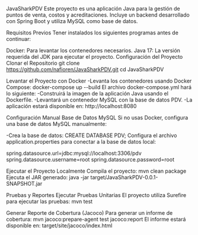 JavaSharkPDV Este proyecto es una aplicación Java para la gestión de puntos de venta, costos y acreditaciones. Incluye un backend desarrollado con Spring Boot y utiliza MySQL como base de datos.

Requisitos Previos Tener instalados los siguientes programas antes de continuar:

Docker: Para levantar los contenedores necesarios. Java 17: La versión requerida del JDK para ejecutar el proyecto. Configuración del Proyecto Clonar el Repositorio git clone https://github.com/nafioren/JavaSharkPDV.git cd JavaSharkPDV

Levantar el Proyecto con Docker -Levanta los contenedores usando Docker Compose: docker-compose up --build El archivo docker-compose.yml hará lo siguiente: -Construirá la imagen de la aplicación Java usando el Dockerfile. -Levantará un contenedor MySQL con la base de datos PDV. -La aplicación estará disponible en: http://localhost:8080

Configuración Manual Base de Datos MySQL Si no usas Docker, configura una base de datos MySQL manualmente:

-Crea la base de datos: CREATE DATABASE PDV; Configura el archivo application.properties para conectar a la base de datos local:

spring.datasource.url=jdbc:mysql://localhost:3306/pdv spring.datasource.username=root spring.datasource.password=root

Ejecutar el Proyecto Localmente Compila el proyecto: mvn clean package Ejecuta el JAR generado: java -jar target/JavaSharkPDV-0.0.1-SNAPSHOT.jar

Pruebas y Reportes Ejecutar Pruebas Unitarias El proyecto utiliza Surefire para ejecutar las pruebas: mvn test

Generar Reporte de Cobertura (Jacoco) Para generar un informe de cobertura: mvn jacoco:prepare-agent test jacoco:report El informe estará disponible en: target/site/jacoco/index.html





